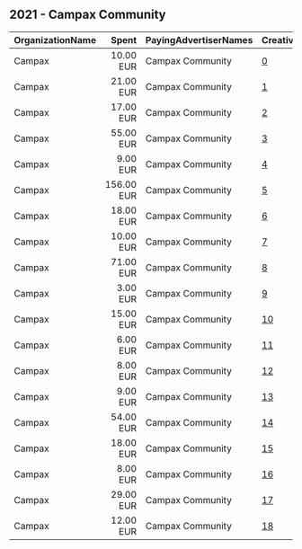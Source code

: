## 2021 - Campax Community 
|OrganizationName|Spent|PayingAdvertiserNames|CreativeUrls|Impressions|Genders|AgeBrackets|CountryCodes|BillingAddresses|CandidateBallotInformation|
|:---|---:|:---|:---|---:|:---|:---|:---|:---|:---|
|Campax|10.00 EUR|Campax Community|[0](https://www.snap.com/political-ads/asset/4d86be1b74809817b9b1c662fb71082860dd4acc8f4754b9fea8e8e8df2da098?mediaType=mp4)|9,401||18-40|switzerland|CH||
|Campax|21.00 EUR|Campax Community|[1](https://www.snap.com/political-ads/asset/cdf7271fcfb5f12d8362f79afb0bb2f7f86ee771e56265592913686c79bb341d?mediaType=mp4)|10,096||18+|switzerland|CH||
|Campax|17.00 EUR|Campax Community|[2](https://www.snap.com/political-ads/asset/843fe668ebba6104b6edb936d6d7a9a9d5963a2cb032335d0da86bb69a08b979?mediaType=mp4)|7,443||18+|switzerland|CH||
|Campax|55.00 EUR|Campax Community|[3](https://www.snap.com/political-ads/asset/4316d2f29a147bfaf62e8d9fd781319cff986b4085d1d2794b0c4b0077e7063e?mediaType=mp4)|25,228||18+|switzerland|CH||
|Campax|9.00 EUR|Campax Community|[4](https://www.snap.com/political-ads/asset/3d0c4d46f99225ef3cea01120329ebeb6f3df1df521659acb644fa6774583937?mediaType=mp4)|8,673||18-40|switzerland|CH||
|Campax|156.00 EUR|Campax Community|[5](https://www.snap.com/political-ads/asset/4d86be1b74809817b9b1c662fb71082860dd4acc8f4754b9fea8e8e8df2da098?mediaType=mp4)|69,434||18+|switzerland|CH||
|Campax|18.00 EUR|Campax Community|[6](https://www.snap.com/political-ads/asset/4d86be1b74809817b9b1c662fb71082860dd4acc8f4754b9fea8e8e8df2da098?mediaType=mp4)|5,750||18+|switzerland|CH||
|Campax|10.00 EUR|Campax Community|[7](https://www.snap.com/political-ads/asset/0f8bde1e5fb2f13d128cc0125a6573d3372e0e8aa319f572b89c84f378cf5f40?mediaType=mp4)|4,395||18+|switzerland|CH||
|Campax|71.00 EUR|Campax Community|[8](https://www.snap.com/political-ads/asset/3d0c4d46f99225ef3cea01120329ebeb6f3df1df521659acb644fa6774583937?mediaType=mp4)|33,818||18+|switzerland|CH||
|Campax|3.00 EUR|Campax Community|[9](https://www.snap.com/political-ads/asset/843fe668ebba6104b6edb936d6d7a9a9d5963a2cb032335d0da86bb69a08b979?mediaType=mp4)|1,404||18+|switzerland|CH||
|Campax|15.00 EUR|Campax Community|[10](https://www.snap.com/political-ads/asset/74e9089286794c64a7357b16ea0d2f9f9dbf6367bdd33ad67f118d40f325bdd6?mediaType=mp4)|6,957||18+|switzerland|CH||
|Campax|6.00 EUR|Campax Community|[11](https://www.snap.com/political-ads/asset/a56b3eb9233bd94b6c0b6ed99ded547f5fb299d78a7155cadff866ebee2aa4bb?mediaType=mp4)|3,034||18+|switzerland|CH||
|Campax|8.00 EUR|Campax Community|[12](https://www.snap.com/political-ads/asset/3d0c4d46f99225ef3cea01120329ebeb6f3df1df521659acb644fa6774583937?mediaType=mp4)|3,318||18+|switzerland|CH||
|Campax|9.00 EUR|Campax Community|[13](https://www.snap.com/political-ads/asset/a45f421932e0fe3c806c9a2c2f5d139f1895778db0b6fa3236afe3b7a770a23d?mediaType=mp4)|7,944||18-40|switzerland|CH||
|Campax|54.00 EUR|Campax Community|[14](https://www.snap.com/political-ads/asset/a56b3eb9233bd94b6c0b6ed99ded547f5fb299d78a7155cadff866ebee2aa4bb?mediaType=mp4)|17,764||18+|switzerland|CH||
|Campax|18.00 EUR|Campax Community|[15](https://www.snap.com/political-ads/asset/0f8bde1e5fb2f13d128cc0125a6573d3372e0e8aa319f572b89c84f378cf5f40?mediaType=mp4)|9,531||18+|switzerland|CH||
|Campax|8.00 EUR|Campax Community|[16](https://www.snap.com/political-ads/asset/cdf7271fcfb5f12d8362f79afb0bb2f7f86ee771e56265592913686c79bb341d?mediaType=mp4)|2,764||18+|switzerland|CH||
|Campax|29.00 EUR|Campax Community|[17](https://www.snap.com/political-ads/asset/4316d2f29a147bfaf62e8d9fd781319cff986b4085d1d2794b0c4b0077e7063e?mediaType=mp4)|8,633||18+|switzerland|CH||
|Campax|12.00 EUR|Campax Community|[18](https://www.snap.com/political-ads/asset/74e9089286794c64a7357b16ea0d2f9f9dbf6367bdd33ad67f118d40f325bdd6?mediaType=mp4)|4,568||18+|switzerland|CH||
